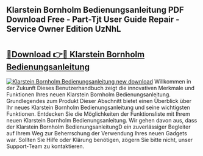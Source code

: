 ## Klarstein Bornholm Bedienungsanleitung PDF Download Free - Part-Tjt User Guide Repair - Service Owner Edition UzNhL

# <h2><a href="http://df2r9s.blite.top/?on=Klarstein+Bornholm+Bedienungsanleitung">🔗Download 👉🔴 Klarstein Bornholm Bedienungsanleitung</a></h2>

[![Klarstein Bornholm Bedienungsanleitung new download](https://i.imgur.com/lujVjoI.png)](http://df2r9s.blite.top/?on=Klarstein+Bornholm+Bedienungsanleitung)
Willkommen in der Zukunft Dieses Benutzerhandbuch zeigt die innovativen Merkmale und Funktionen Ihres neuen Klarstein Bornholm Bedienungsanleitung. Grundlegendes zum Produkt Dieser Abschnitt bietet einen Überblick über Ihr neues Klarstein Bornholm Bedienungsanleitung und seine wichtigsten Funktionen. Entdecken Sie die Möglichkeiten der Funktionsliste mit Ihrem neuen Klarstein Bornholm Bedienungsanleitung. Wir gehen davon aus, dass der Klarstein Bornholm BedienungsanleitungD ein zuverlässiger Begleiter auf Ihrem Weg zur Beherrschung der Verwendung Ihres neuen Gadgets war. Sollten Sie Hilfe oder Klärung benötigen, zögern Sie bitte nicht, unser Support-Team zu kontaktieren.
